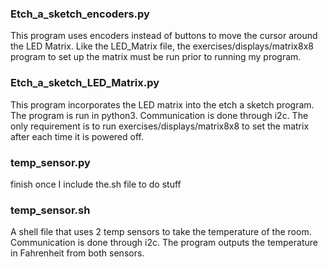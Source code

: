### Etch_a_sketch_encoders.py
This program uses encoders instead of buttons to move the cursor around the LED Matrix. Like the LED_Matrix file, the exercises/displays/matrix8x8 program to set up the matrix must be run prior to running my program. 

### Etch_a_sketch_LED_Matrix.py
This program incorporates the LED matrix into the etch a sketch program. The program is run in python3. Communication is done through i2c. The only requirement is to run exercises/displays/matrix8x8 to set the matrix after each time it is powered off. 

### temp_sensor.py
finish once I include the.sh file to do stuff

### temp_sensor.sh
A shell file that uses 2 temp sensors to take the temperature of the room. Communication is done through i2c. The program outputs the temperature in Fahrenheit from both sensors.